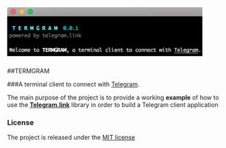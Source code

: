 # <img src="./termgram.png"/> 

##TERMGRAM

###A terminal client to connect with [Telegram](http://www.telegram.org).

The main purpose of the project is to provide a working **example** of 
how to use the [**Telegram.link**](http://telegram.link) library in order to build a Telegram client application

### License

The project is released under the [MIT license](./LICENSE) 


